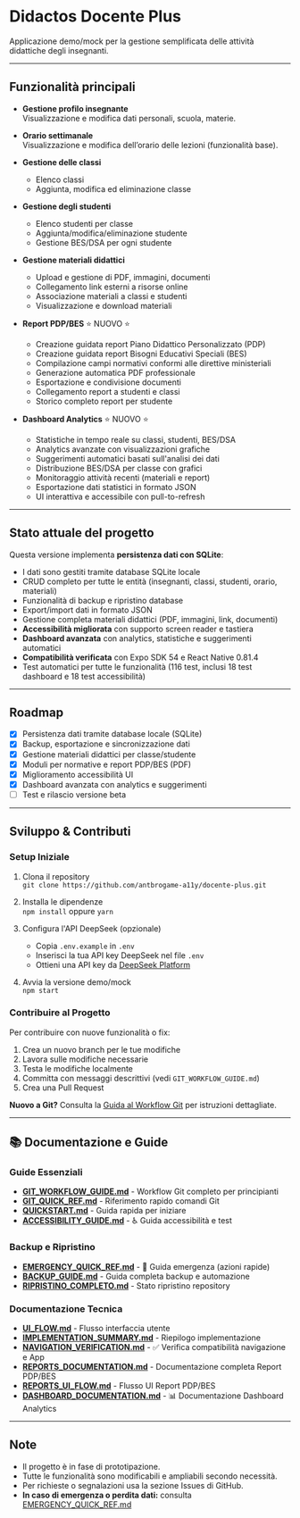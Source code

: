 # Didactos Docente Plus

Applicazione demo/mock per la gestione semplificata delle attività didattiche degli insegnanti.

---

## Funzionalità principali

- **Gestione profilo insegnante**  
  Visualizzazione e modifica dati personali, scuola, materie.

- **Orario settimanale**  
  Visualizzazione e modifica dell’orario delle lezioni (funzionalità base).

- **Gestione delle classi**  
  - Elenco classi  
  - Aggiunta, modifica ed eliminazione classe

- **Gestione degli studenti**  
  - Elenco studenti per classe  
  - Aggiunta/modifica/eliminazione studente  
  - Gestione BES/DSA per ogni studente

- **Gestione materiali didattici**  
  - Upload e gestione di PDF, immagini, documenti
  - Collegamento link esterni a risorse online
  - Associazione materiali a classi e studenti
  - Visualizzazione e download materiali

- **Report PDP/BES** ⭐ NUOVO ⭐  
  - Creazione guidata report Piano Didattico Personalizzato (PDP)
  - Creazione guidata report Bisogni Educativi Speciali (BES)
  - Compilazione campi normativi conformi alle direttive ministeriali
  - Generazione automatica PDF professionale
  - Esportazione e condivisione documenti
  - Collegamento report a studenti e classi
  - Storico completo report per studente

- **Dashboard Analytics** ⭐ NUOVO ⭐  
  - Statistiche in tempo reale su classi, studenti, BES/DSA
  - Analytics avanzate con visualizzazioni grafiche
  - Suggerimenti automatici basati sull'analisi dei dati
  - Distribuzione BES/DSA per classe con grafici
  - Monitoraggio attività recenti (materiali e report)
  - Esportazione dati statistici in formato JSON
  - UI interattiva e accessibile con pull-to-refresh

---

## Stato attuale del progetto

Questa versione implementa **persistenza dati con SQLite**:
- I dati sono gestiti tramite database SQLite locale
- CRUD completo per tutte le entità (insegnanti, classi, studenti, orario, materiali)
- Funzionalità di backup e ripristino database
- Export/import dati in formato JSON
- Gestione completa materiali didattici (PDF, immagini, link, documenti)
- **Accessibilità migliorata** con supporto screen reader e tastiera
- **Dashboard avanzata** con analytics, statistiche e suggerimenti automatici
- **Compatibilità verificata** con Expo SDK 54 e React Native 0.81.4
- Test automatici per tutte le funzionalità (116 test, inclusi 18 test dashboard e 18 test accessibilità)

---

## Roadmap

- [x] Persistenza dati tramite database locale (SQLite)
- [x] Backup, esportazione e sincronizzazione dati
- [x] Gestione materiali didattici per classe/studente
- [x] Moduli per normative e report PDP/BES (PDF)
- [x] Miglioramento accessibilità UI
- [x] Dashboard avanzata con analytics e suggerimenti
- [ ] Test e rilascio versione beta

---

## Sviluppo & Contributi

### Setup Iniziale

1. Clona il repository  
   `git clone https://github.com/antbrogame-a11y/docente-plus.git`

2. Installa le dipendenze  
   `npm install` oppure `yarn`

3. Configura l'API DeepSeek (opzionale)  
   - Copia `.env.example` in `.env`
   - Inserisci la tua API key DeepSeek nel file `.env`
   - Ottieni una API key da [DeepSeek Platform](https://platform.deepseek.com/)

4. Avvia la versione demo/mock  
   `npm start`

### Contribuire al Progetto

Per contribuire con nuove funzionalità o fix:

1. Crea un nuovo branch per le tue modifiche
2. Lavora sulle modifiche necessarie
3. Testa le modifiche localmente
4. Committa con messaggi descrittivi (vedi `GIT_WORKFLOW_GUIDE.md`)
5. Crea una Pull Request

**Nuovo a Git?** Consulta la [Guida al Workflow Git](GIT_WORKFLOW_GUIDE.md) per istruzioni dettagliate.

---

## 📚 Documentazione e Guide

### Guide Essenziali
- **[GIT_WORKFLOW_GUIDE.md](GIT_WORKFLOW_GUIDE.md)** - Workflow Git completo per principianti
- **[GIT_QUICK_REF.md](GIT_QUICK_REF.md)** - Riferimento rapido comandi Git
- **[QUICKSTART.md](QUICKSTART.md)** - Guida rapida per iniziare
- **[ACCESSIBILITY_GUIDE.md](ACCESSIBILITY_GUIDE.md)** - ♿ Guida accessibilità e test

### Backup e Ripristino
- **[EMERGENCY_QUICK_REF.md](EMERGENCY_QUICK_REF.md)** - 🚨 Guida emergenza (azioni rapide)
- **[BACKUP_GUIDE.md](BACKUP_GUIDE.md)** - Guida completa backup e automazione
- **[RIPRISTINO_COMPLETO.md](RIPRISTINO_COMPLETO.md)** - Stato ripristino repository

### Documentazione Tecnica
- **[UI_FLOW.md](UI_FLOW.md)** - Flusso interfaccia utente
- **[IMPLEMENTATION_SUMMARY.md](IMPLEMENTATION_SUMMARY.md)** - Riepilogo implementazione
- **[NAVIGATION_VERIFICATION.md](NAVIGATION_VERIFICATION.md)** - ✅ Verifica compatibilità navigazione e App
- **[REPORTS_DOCUMENTATION.md](REPORTS_DOCUMENTATION.md)** - Documentazione completa Report PDP/BES
- **[REPORTS_UI_FLOW.md](REPORTS_UI_FLOW.md)** - Flusso UI Report PDP/BES
- **[DASHBOARD_DOCUMENTATION.md](DASHBOARD_DOCUMENTATION.md)** - 📊 Documentazione Dashboard Analytics

---

## Note

- Il progetto è in fase di prototipazione.
- Tutte le funzionalità sono modificabili e ampliabili secondo necessità.
- Per richieste o segnalazioni usa la sezione Issues di GitHub.
- **In caso di emergenza o perdita dati:** consulta [EMERGENCY_QUICK_REF.md](EMERGENCY_QUICK_REF.md)
